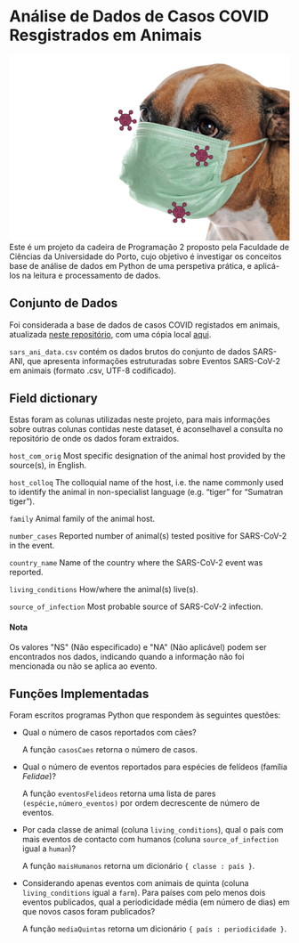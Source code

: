# Análise de Dados de Casos COVID Resgistrados em Animais
![Bichos](bichos.png)<br>
Este é um projeto da cadeira de Programação 2 proposto pela Faculdade de Ciências da Universidade do Porto, cujo objetivo é investigar os conceitos base de análise de dados em Python de uma perspetiva prática, e aplicá-los na leitura e processamento de dados.

## Conjunto de Dados
Foi considerada a base de dados de casos COVID registados em animais, atualizada [neste repositório](https://github.com/amel-github/sars-ani), com uma cópia local [aqui](sars_ani_data.csv).

`sars_ani_data.csv` contém os dados brutos do conjunto de dados SARS-ANI, que apresenta informações estruturadas sobre Eventos SARS-CoV-2 em animais (formato .csv, UTF-8 codificado).

## Field dictionary 
Estas foram as colunas utilizadas neste projeto, para mais informações sobre outras colunas contidas neste dataset, é aconselhavel a consulta no repositório de onde os dados foram extraidos. 

`host_com_orig` Most specific designation of the animal host provided by the source(s), in English.

`host_colloq` The colloquial name of the host, i.e. the name commonly used to identify the animal in non-specialist language (e.g. “tiger” for “Sumatran tiger”).

`family` Animal family of the animal host.

`number_cases` Reported number of animal(s) tested positive for SARS-CoV-2 in the event.

`country_name` Name of the country where the SARS-CoV-2 event was reported.

`living_conditions` How/where the animal(s) live(s).

`source_of_infection` Most probable source of SARS-CoV-2 infection.

#### Nota

Os valores "NS" (Não especificado) e "NA" (Não aplicável) podem ser encontrados nos dados, indicando quando a informação não foi mencionada ou não se aplica ao evento.
    
## Funções Implementadas
  
Foram escritos programas Python que respondem às seguintes questões:

* Qual o número de casos reportados com cães?
  
  A função `casosCaes` retorna o número de casos.
  
* Qual o número de eventos reportados para espécies de felídeos (família *Felidae*)?
  
  A função `eventosFelideos` retorna uma lista de pares `(espécie,número_eventos)` por ordem decrescente de número de eventos.
   
* Por cada classe de animal (coluna `living_conditions`), qual o país com mais eventos de contacto com humanos (coluna `source_of_infection` igual a `human`)?
  
  A função `maisHumanos` retorna um dicionário `{ classe : país }`.
  
* Considerando apenas eventos com animais de quinta (coluna `living_conditions` igual a `farm`). Para países com pelo menos dois eventos publicados, qual a periodicidade média (em número de dias) em que novos casos foram publicados?
  
  A função `mediaQuintas` retorna um dicionário `{ país : periodicidade }`.
